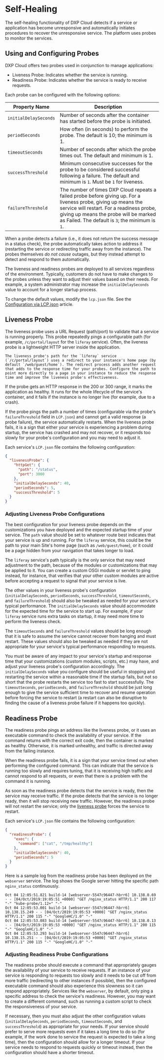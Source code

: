 # Self-Healing

The self-healing functionality of DXP Cloud detects if a service or application has become unresponsive and automatically initiates procedures to recover the unresponsive service. The platform uses probes to monitor the services.

## Using and Configuring Probes

DXP Cloud offers two probes used in conjunction to manage applications:

* Liveness Probe: Indicates whether the service is running.
* Readiness Probe: Indicates whether the service is ready to receive requests.

Each probe can be configured with the following options:

| Property Name | Description |
| --- | --- |
| `initialDelaySeconds`| Number of seconds after the container has started before the probe is initiated. |
| `periodSeconds` | How often (in seconds) to perform the probe. The default is 10; the minimum is 1. |
| `timeoutSeconds` | Number of seconds after which the probe times out. The default and minimum is 1. |
| `successThreshold` | Minimum consecutive successes for the probe to be considered successful following a failure. The default and minimum is `1`. Must be `1` for liveness. |
| `failureThreshold` | The number of times DXP Cloud repeats a failed probe before giving up. For a liveness probe, giving up means the service will restart. For a readiness probe, giving up means the probe will be marked as Failed. The default is `3`; the minimum is `1`. |

When a probe detects a failure (i.e., it does not return the success message in a status check), the probe automatically takes action to address it (restarting the service or redirecting traffic away from the instance). The probes themselves *do not cause* outages, but they instead attempt to detect and respond to them automatically.

The liveness and readiness probes are deployed to all services regardless of the environment. Typically, customers do not have to make changes to the probes unless they want to adjust their values based on their needs. For example, a system administrator may increase the `initialDelaySeconds` value to account for a longer startup process.

To change the default values, modify the `lcp.json` file. See the [Configuration via LCP.json](../reference/configuration-via-lcp-json.md) article.

## Liveness Probe

The liveness probe uses a URL Request (path/port) to validate that a service is running properly. This probe repeatedly pings a configurable path (for example, `/c/portal/layout` for the `liferay` service). Often, the liveness probe is a lightweight HTTP server inside the application.

```{tip}
The liveness probe's path for the `liferay` service (`/c/portal/layout`) uses a redirect to your instance's home page (by default `/web/guest/home`). The redirect process adds another request that adds to the response time for your probes. Configure the path to point more directly to a page in your instance to reduce the response time and improve the liveness probe's effectiveness.
```

If the probe gets an HTTP response in the 200 or 300 range, it marks the application as healthy. It runs for the whole lifecycle of the service's container, and it fails if the instance is no longer live (for example, due to a crash).

If the probe pings the path a number of times (configurable via the probe's `failureThreshold` field in `LCP.json`) and cannot get a valid response (a probe failure), the service automatically restarts. When the liveness probe fails, it is a sign that either your service is experiencing a problem during startup, the service has crashed and may not recover, or it responds too slowly for your probe's configuration and you may need to adjust it.

Each service's `LCP.json` file contains the following configuration:

```json
{
  "livenessProbe": {
    "httpGet": {
      "path": "/status",
      "port": 3000
    },
    "initialDelaySeconds": 40,
    "periodSeconds": 5,
    "successThreshold": 5
  }
}
```

### Adjusting Liveness Probe Configurations

The best configuration for your liveness probe depends on the customizations you have deployed and the expected startup time of your service. The `path` value should be set to whatever route best indicates that your service is up and running. For the `liferay` service, this could be the path to your main Site's home page (such as `/web/guest/home`), or it could be a page hidden from your navigation that takes longer to load.

The `liferay` service's path typically is the only service that may need adjustment to the path, because of the modules or customizations that may be applied to it. You can create a custom OSGi module or servlet to ping instead, for instance, that verifies that your other custom modules are active before accepting a request to signal that your service is live.

The other values in your liveness probe's configuration (`initialDelaySeconds`, `periodSeconds`, `successThreshold`, `timeoutSeconds`, and `failureThreshold`) should also be tweaked as needed for your service's typical performance. The `initialDelaySeconds` value should accommodate for the expected time for the service to start up. For example, if your `liferay` service runs extra tasks on startup, it may need more time to perform the liveness check.

The `timeoutSeconds` and `failureThreshold` values should be long enough that it is safe to assume the service cannot recover from hanging and must restart. These values should also be tweaked as needed if they are not appropriate for your service's typical performance responding to requests.

You must be aware of any impact to your service's startup and response time that your customizations (custom modules, scripts, etc.) may have, and adjust your liveness probe's configuration accordingly. The `initialDelaySeconds` value you configure should be useful in stopping and restarting the service within a reasonable time if the startup fails, but not so short that the probe restarts the service too fast to start successfully. The `timeoutSeconds`, `periodSeconds`, and `failureThreshold` should be just long enough to give the service sufficient time to recover and resume operation before forcing the service to restart (a restart can also be disruptive to finding the cause of a liveness probe failure if it happens too quickly).

## Readiness Probe

The readiness probe pings an address like the liveness probe, or it uses an executable command to check the availability of your service. If the command returns with the correct exit code, then the container is marked as healthy. Otherwise, it is marked unhealthy, and traffic is directed away from the failing instance.

When the readiness probe fails, it is a sign that your service timed out when performing the configured command. This can indicate that the service is running too slowly and requires tuning, that it is receiving high traffic and cannot respond to all requests, or even that there is a problem with the command it is running.

As soon as the readiness probe detects that the service is ready, then the service may receive traffic. If the probe detects that the service is no longer ready, then it will stop receiving new traffic. However, the readiness probe will not restart the service; only the [liveness probe](#liveness-probe) forces the service to restart.

Each service's `LCP.json` file contains the following configuration:

```json
{
  "readinessProbe": {
    "exec": {
      "command": ["cat", "/tmp/healthy"]
    },
    "initialDelaySeconds": 40,
    "periodSeconds": 5
  }
}
```

Here is a sample log from the readiness probe has been deployed on the `webserver` service. The log shows the Google server hitting the specific path `nginx_status` continuously.

```shell
Oct 04 12:05:51.821 build-14 [webserver-5547c96447-hbrr6] 10.138.0.69 - - [04/Oct/2019:19:05:51 +0000] "GET /nginx_status HTTP/1.1" 200 117 "-" "kube-probe/1.12+" "-"
Oct 04 12:05:53.001 build-14 [webserver-5547c96447-hbrr6] 10.138.15.249 - - [04/Oct/2019:19:05:53 +0000] "GET /nginx_status HTTP/1.1" 200 115 "-" "GoogleHC/1.0" "-"
Oct 04 12:05:53.083 build-14 [webserver-5547c96447-hbrr6] 10.138.0.13 - - [04/Oct/2019:19:05:53 +0000] "GET /nginx_status HTTP/1.1" 200 115 "-" "GoogleHC/1.0" "-"
Oct 04 12:05:53.293 build-14 [webserver-5547c96447-hbrr6] 10.138.15.251 - - [04/Oct/2019:19:05:53 +0000] "GET /nginx_status HTTP/1.1" 200 115 "-" "GoogleHC/1.0" "-"
```

### Adjusting Readiness Probe Configurations

The readiness probe should execute a command that appropriately gauges the availability of your service to receive requests. If an instance of your service is responding to requests too slowly and it needs to be cut off from more traffic (redirecting to other instances if possible), then the configured executable command should also experience this slowness so it can respond appropriately. Services like the `webserver`, by default, only ping a specific address to check the service's readiness. However, you may want to create a different command, such as running a custom script to check the responsiveness of your service.

If necessary, then you must also adjust the other configuration values (`initialDelaySeconds`, `periodSeconds`, `timeoutSeconds`, and `successThreshold`) as appropriate for your needs. If your service should prefer to serve more requests even if it takes a long time to do so (for example, if the work done to service the request is expected to take a long time), then the configuration should allow for a longer timeout. If your service needs to respond to requests quickly or timeout instead, then the configuration should have a shorter timeout.
